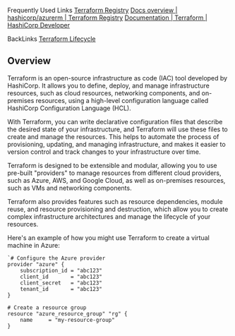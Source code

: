 Frequently Used Links
[Terraform Registry](https://registry.terraform.io/)
[Docs overview | hashicorp/azurerm | Terraform Registry](https://registry.terraform.io/providers/hashicorp/azurerm/latest/docs)
[Documentation | Terraform | HashiCorp Developer](https://developer.hashicorp.com/terraform/docs)


BackLinks
[Terraform Lifecycle](./Terraform%20Lifecycle)


## Overview

Terraform is an open-source infrastructure as code (IAC) tool developed by HashiCorp. It allows you to define, deploy, and manage infrastructure resources, such as cloud resources, networking components, and on-premises resources, using a high-level configuration language called HashiCorp Configuration Language (HCL).

With Terraform, you can write declarative configuration files that describe the desired state of your infrastructure, and Terraform will use these files to create and manage the resources. This helps to automate the process of provisioning, updating, and managing infrastructure, and makes it easier to version control and track changes to your infrastructure over time.

Terraform is designed to be extensible and modular, allowing you to use pre-built "providers" to manage resources from different cloud providers, such as Azure, AWS, and Google Cloud, as well as on-premises resources, such as VMs and networking components.

Terraform also provides features such as resource dependencies, module reuse, and resource provisioning and destruction, which allow you to create complex infrastructure architectures and manage the lifecycle of your resources.

Here's an example of how you might use Terraform to create a virtual machine in Azure:

```
`# Configure the Azure provider 
provider "azure" {
	subscription_id = "abc123"
	client_id       = "abc123"
	client_secret   = "abc123"
	tenant_id       = "abc123" 
}

# Create a resource group 
resource "azure_resource_group" "rg" {
	name     = "my-resource-group"
}
```
